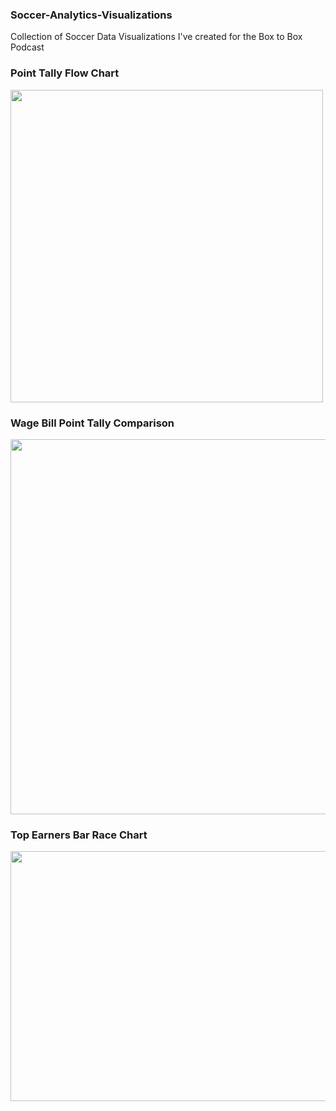 ### Soccer-Analytics-Visualizations
Collection of Soccer Data Visualizations I've created for the Box to Box Podcast

### Point Tally Flow Chart

<img align="center" src="https://user-images.githubusercontent.com/105253832/169167881-84b2ac25-6bcd-431a-828d-3ec2cbab73dc.svg" width="500" height="500">

### Wage Bill Point Tally Comparison

<img src="https://user-images.githubusercontent.com/105253832/169171620-a9d95c2a-43ab-458b-b036-1408fe6ed969.png" width="600" height="600">

### Top Earners Bar Race Chart

<img src="https://user-images.githubusercontent.com/105253832/169877262-86f7aad2-6e2f-463e-9004-c1cbe7a469b1.gif" width="800" height="400">
